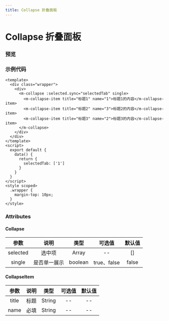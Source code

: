```yaml
---
title: Collapse 折叠面板
---
```


# Collapse 折叠面板

### 预览

<ClientOnly>
<collapse-demos></collapse-demos>
</ClientOnly>

### 示例代码

```vue
<template>
  <div class="wrapper">
    <div>
      <m-collapse :selected.sync="selectedTab" single>
        <m-collapse-item title="标题1" name="1">标题1的内容</m-collapse-item>
        <m-collapse-item title="标题2" name="3">标题2的内容</m-collapse-item>
        <m-collapse-item title="标题3" name="2">标题3的内容</m-collapse-item>
      </m-collapse>
    </div>
  </div>
</template>
<script>
  export default {
    data() {
      return {
        selectedTab: ['1']
      }
    }
  }
</script>
<style scoped>
  .wrapper {
    margin-top: 10px;
  }
</style>
```

### Attributes

#### Collapse

|   参数   |     说明     |  类型   |   可选值    | 默认值 |
| :------: | :----------: | :-----: | :---------: | :----: |
| selected |    选中项    |  Array  |     --      |   []   |
|  single  | 是否单一展示 | boolean | true、false | false  |

#### CollapseItem

| 参数  | 说明 |  类型  | 可选值 | 默认值 |
| :---: | :--: | :----: | :----: | :----: |
| title | 标题 | String |   --   |   --   |
| name  | 必填 | String |   --   |   --   |
